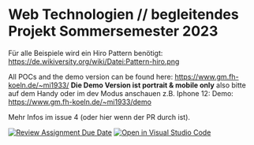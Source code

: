 # Web Technologien // begleitendes Projekt Sommersemester 2023

Für alle Beispiele wird ein Hiro Pattern benötigt: https://de.wikiversity.org/wiki/Datei:Pattern-hiro.png

All POCs and the demo version can be found here: https://www.gm.fh-koeln.de/~mi1933/ 
**Die Demo Version ist portrait & mobile only** also bitte auf dem Handy oder im dev Modus anschauen z.B. Iphone 12: 
Demo: https://www.gm.fh-koeln.de/~mi1933/demo

Mehr Infos im issue 4 (oder hier wenn der PR durch ist).


[![Review Assignment Due Date](https://classroom.github.com/assets/deadline-readme-button-24ddc0f5d75046c5622901739e7c5dd533143b0c8e959d652212380cedb1ea36.svg)](https://classroom.github.com/a/Z0RQPfMP)
[![Open in Visual Studio Code](https://classroom.github.com/assets/open-in-vscode-718a45dd9cf7e7f842a935f5ebbe5719a5e09af4491e668f4dbf3b35d5cca122.svg)](https://classroom.github.com/online_ide?assignment_repo_id=10906462&assignment_repo_type=AssignmentRepo)

